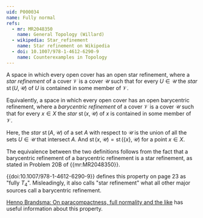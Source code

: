 ```yaml
---
uid: P000034
name: Fully normal
refs:
  - mr: MR2048350
    name: General Topology (Willard)
  - wikipedia: Star_refinement
    name: Star refinement on Wikipedia
  - doi: 10.1007/978-1-4612-6290-9
    name: Counterexamples in Topology
---
```


A space in which every open cover has an open star refinement, where a *star refinement* of a cover $\mathcal V$ is a cover $\mathcal U$ such that for every $U\in\mathcal U$ the *star* $\operatorname{st}(U,\mathcal U)$ of $U$ is contained in some member of $\mathcal V$.

Equivalently, a space in which every open cover has an open barycentric refinement, where a *barycentric refinement* of a cover $\mathcal V$ is a cover $\mathcal U$ such that for every $x\in X$ the *star* $\operatorname{st}(x,\mathcal U)$ of $x$ is contained in some member of $\mathcal V$.

Here, the *star* $\operatorname{st}(A,\mathcal U)$ of a set $A$ with respect to $\mathcal U$ is the union of all the sets $U\in\mathcal U$ that intersect $A$.  And $\operatorname{st}(x,\mathcal U)=\operatorname{st}(\{x\},\mathcal U)$ for a point $x\in X$.

The equivalence between the two definitions follows from the fact that a barycentric refinement of a barycentric refinement is a star refinement, as stated in Problem 20B of {{mr:MR2048350}}.

{{doi:10.1007/978-1-4612-6290-9}} defines this property on page 23 as "fully $T_4$".  Misleadingly, it also calls "star refinement" what all other major sources call a barycentric refinement.

[Henno Brandsma: On paracompactness, full normality and the like](http://at.yorku.ca/p/a/c/a/02.pdf) has useful information about this property.
